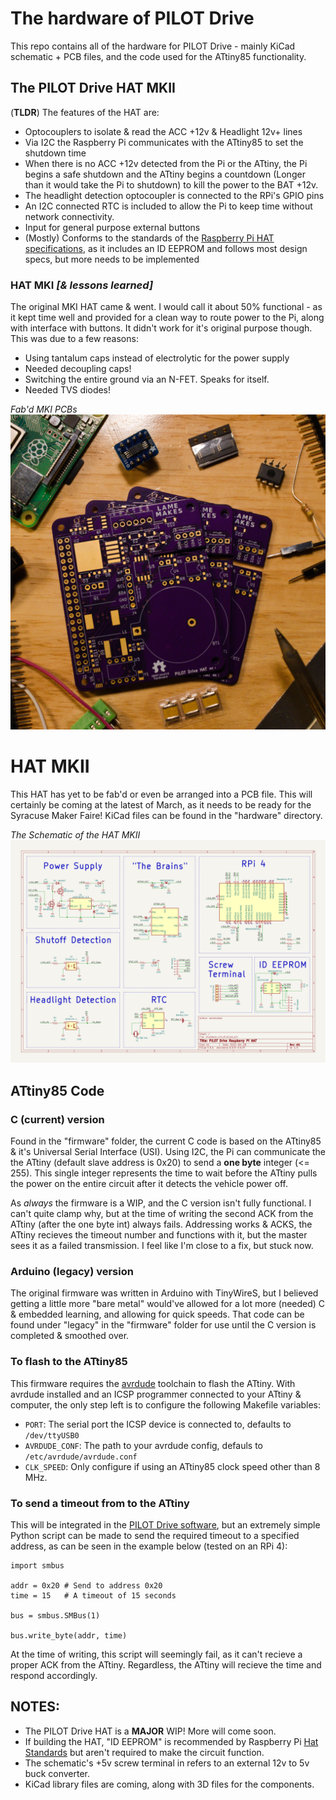 # The hardware of PILOT Drive

This repo contains all of the hardware for PILOT Drive - mainly KiCad schematic + PCB files, and the code used for the ATtiny85 functionality.


## The PILOT Drive HAT MKII

(**TLDR**) The features of the HAT are:
- Optocouplers to isolate & read the ACC +12v & Headlight 12v+ lines
- Via I2C the Raspberry Pi communicates with the ATtiny85 to set the shutdown time
- When there is no ACC +12v detected from the Pi or the ATtiny, the Pi begins a safe shutdown and the ATtiny begins a countdown (Longer than it would take the Pi to shutdown) to kill the power to the BAT +12v. 
- The headlight detection optocoupler is connected to the RPi's GPIO pins
- An I2C connected RTC is included to allow the Pi to keep time without network connectivity.
- Input for general purpose external buttons
- (Mostly) Conforms to the standards of the [Raspberry Pi HAT specifications](https://github.com/raspberrypi/hats), as it includes an ID EEPROM and follows most design specs, but more needs to be implemented

### HAT MKI _[& lessons learned]_

The original MKI HAT came & went. I would call it about 50% functional - as it kept time well and provided for a clean way to route power to the Pi, along with interface with buttons. It didn't work for it's original purpose though. This was due to a few reasons:
- Using tantalum caps instead of electrolytic for the power supply
- Needed decoupling caps!
- Switching the entire ground via an N-FET. Speaks for itself.
- Needed TVS diodes!
 
_Fab'd MKI PCBs_
![image](images/PILOT_Drive_HAT_MKI.jpg)

# HAT MKII

This HAT has yet to be fab'd or even be arranged into a PCB file. This will certainly be coming at the latest of March, as it needs to be ready for the Syracuse Maker Faire! KiCad files can be found in the "hardware" directory.

_The Schematic of the HAT MKII_
![image](images/schematic.png)

## ATtiny85 Code

### C (current) version

Found in the "firmware" folder, the current C code is based on the ATtiny85 & it's Universal Serial Interface (USI). Using I2C, the Pi can communicate the the ATtiny (default slave address is 0x20) to send a **one byte** integer (<= 255). This single integer represents the time to wait before the ATtiny pulls the power on the entire circuit after it detects the vehicle power off.

As _always_ the firmware is a WIP, and the C version isn't fully functional. I can't quite clamp why, but at the time of writing the second ACK from the ATtiny (after the one byte int) always fails. Addressing works & ACKS, the ATtiny recieves the timeout number and functions with it, but the master sees it as a failed transmission. I feel like I'm close to a fix, but stuck now.

### Arduino (legacy) version

The original firmware was written in Arduino with TinyWireS, but I believed getting a little more "bare metal" would've allowed for a lot more (needed) C & embedded learning, and allowing for quick speeds. That code can be found under "legacy" in the "firmware" folder for use until the C version is completed & smoothed over.

### To flash to the ATtiny85

This firmware requires the [avrdude](https://github.com/avrdudes/avrdude) toolchain to flash the ATtiny. With avrdude installed and an ICSP programmer connected to your ATtiny & computer, the only step left is to configure the following Makefile variables:
- ```PORT```: The serial port the ICSP device is connected to, defaults to ```/dev/ttyUSB0```
- ```AVRDUDE_CONF```: The path to your avrdude config, defauls to ```/etc/avrdude/avrdude.conf```
- ```CLK_SPEED```: Only configure if using an ATtiny85 clock speed other than 8 MHz.

### To send a timeout from to the ATtiny

This will be integrated in the [PILOT Drive software](https://github.com/lamemakes/PILOT-Drive), but an extremely simple Python script can be made to send the required timeout to a specified address, as can be seen in the example below (tested on an RPi 4):

```
import smbus

addr = 0x20 # Send to address 0x20
time = 15   # A timeout of 15 seconds

bus = smbus.SMBus(1)

bus.write_byte(addr, time)
```

At the time of writing, this script will seemingly fail, as it can't recieve a proper ACK from the ATtiny. Regardless, the ATtiny will recieve the time and respond accordingly.


## NOTES:
- The PILOT Drive HAT is a **MAJOR** WIP! More will come soon.
- If building the HAT, "ID EEPROM" is recommended by Raspberry Pi [Hat Standards](https://github.com/raspberrypi/hats/blob/master/designguide.md) but aren't required to make the circuit function.
- The schematic's +5v screw terminal in refers to an external 12v to 5v buck converter. 
- KiCad library files are coming, along with 3D files for the components. 
